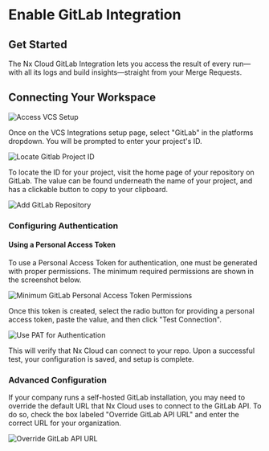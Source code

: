 # Enable GitLab Integration

## Get Started

The Nx Cloud GitLab Integration lets you access the result of every run—with all its logs and build insights—straight from your Merge Requests.

## Connecting Your Workspace

![Access VCS Setup](/nx-cloud/set-up/access-vcs-setup.png)

Once on the VCS Integrations setup page, select "GitLab" in the platforms dropdown. You will be prompted to enter your project's ID.

![Locate Gitlab Project ID](/nx-cloud/set-up/find-gitlab-project-id.png)

To locate the ID for your project, visit the home page of your repository on GitLab. The value can be found underneath the name of your project, and has a clickable button to copy to your clipboard.

![Add GitLab Repository](/nx-cloud/set-up/add-gitlab-repository.png)

### Configuring Authentication

#### Using a Personal Access Token

To use a Personal Access Token for authentication, one must be generated with proper permissions. The minimum required permissions are shown in the screenshot below.

![Minimum GitLab Personal Access Token Permissions](/nx-cloud/set-up/minimal-gitlab-access-token.png)

Once this token is created, select the radio button for providing a personal access token, paste the value, and then click "Test Connection".

![Use PAT for Authentication](/nx-cloud/set-up/use-gitlab-pat-auth.png)

This will verify that Nx Cloud can connect to your repo. Upon a successful test, your configuration is saved, and setup is complete.

### Advanced Configuration

If your company runs a self-hosted GitLab installation, you may need to override the default URL that Nx Cloud uses to connect to the GitLab API. To do so, check the box labeled "Override GitLab API URL" and enter the correct URL for your organization.

![Override GitLab API URL](/nx-cloud/set-up/override-gitlab-api-url.png)
